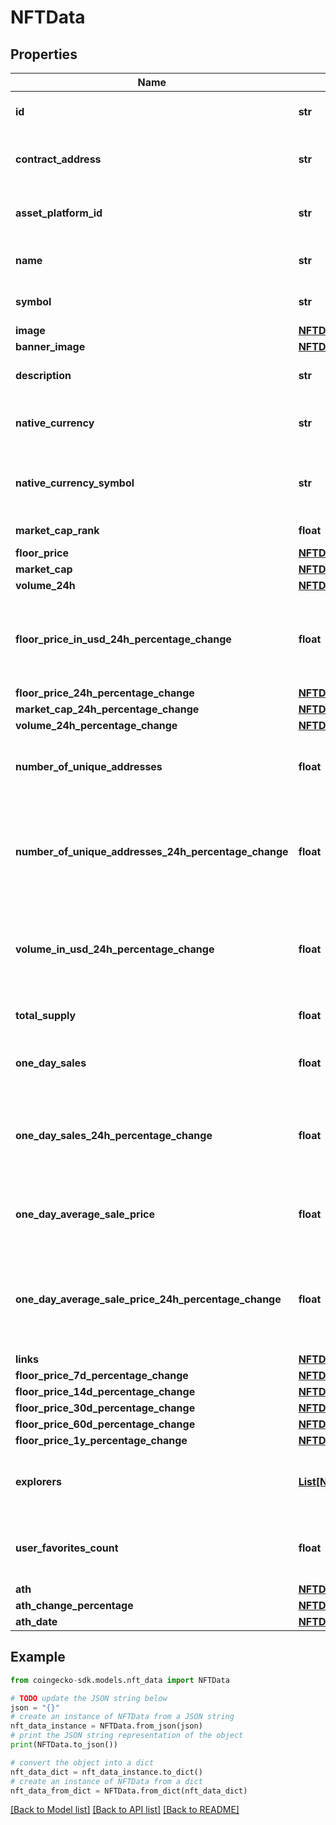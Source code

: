 # NFTData


## Properties

Name | Type | Description | Notes
------------ | ------------- | ------------- | -------------
**id** | **str** | NFT collection ID | [optional] 
**contract_address** | **str** | NFT collection contract address | [optional] 
**asset_platform_id** | **str** | NFT collection asset platform ID | [optional] 
**name** | **str** | NFT collection name | [optional] 
**symbol** | **str** | NFT collection symbol | [optional] 
**image** | [**NFTDataImage**](NFTDataImage.md) |  | [optional] 
**banner_image** | [**NFTDataBannerImage**](NFTDataBannerImage.md) |  | [optional] 
**description** | **str** | NFT collection description | [optional] 
**native_currency** | **str** | NFT collection native currency | [optional] 
**native_currency_symbol** | **str** | NFT collection native currency symbol | [optional] 
**market_cap_rank** | **float** | coin market cap rank | [optional] 
**floor_price** | [**NFTDataFloorPrice**](NFTDataFloorPrice.md) |  | [optional] 
**market_cap** | [**NFTDataMarketCap**](NFTDataMarketCap.md) |  | [optional] 
**volume_24h** | [**NFTDataVolume24h**](NFTDataVolume24h.md) |  | [optional] 
**floor_price_in_usd_24h_percentage_change** | **float** | NFT collection floor price in usd 24 hours percentage change | [optional] 
**floor_price_24h_percentage_change** | [**NFTDataFloorPrice24hPercentageChange**](NFTDataFloorPrice24hPercentageChange.md) |  | [optional] 
**market_cap_24h_percentage_change** | [**NFTDataMarketCap24hPercentageChange**](NFTDataMarketCap24hPercentageChange.md) |  | [optional] 
**volume_24h_percentage_change** | [**NFTDataVolume24hPercentageChange**](NFTDataVolume24hPercentageChange.md) |  | [optional] 
**number_of_unique_addresses** | **float** | number of unique address owning the NFTs | [optional] 
**number_of_unique_addresses_24h_percentage_change** | **float** | number of unique address owning the NFTs 24 hours percentage change | [optional] 
**volume_in_usd_24h_percentage_change** | **float** | NFT collection volume in usd 24 hours percentage change | [optional] 
**total_supply** | **float** | NFT collection total supply | [optional] 
**one_day_sales** | **float** | NFT collection one day sales | [optional] 
**one_day_sales_24h_percentage_change** | **float** | NFT collection one day sales 24 hours percentage change | [optional] 
**one_day_average_sale_price** | **float** | NFT collection one day average sale price | [optional] 
**one_day_average_sale_price_24h_percentage_change** | **float** | NFT collection one day average sale price 24 hours percentage change | [optional] 
**links** | [**NFTDataLinks**](NFTDataLinks.md) |  | [optional] 
**floor_price_7d_percentage_change** | [**NFTDataFloorPrice7dPercentageChange**](NFTDataFloorPrice7dPercentageChange.md) |  | [optional] 
**floor_price_14d_percentage_change** | [**NFTDataFloorPrice14dPercentageChange**](NFTDataFloorPrice14dPercentageChange.md) |  | [optional] 
**floor_price_30d_percentage_change** | [**NFTDataFloorPrice30dPercentageChange**](NFTDataFloorPrice30dPercentageChange.md) |  | [optional] 
**floor_price_60d_percentage_change** | [**NFTDataFloorPrice60dPercentageChange**](NFTDataFloorPrice60dPercentageChange.md) |  | [optional] 
**floor_price_1y_percentage_change** | [**NFTDataFloorPrice1yPercentageChange**](NFTDataFloorPrice1yPercentageChange.md) |  | [optional] 
**explorers** | [**List[NFTDataExplorersInner]**](NFTDataExplorersInner.md) | NFT collection block explorers links | [optional] 
**user_favorites_count** | **float** | NFT collection user favorites count | [optional] 
**ath** | [**NFTDataAth**](NFTDataAth.md) |  | [optional] 
**ath_change_percentage** | [**NFTDataAthChangePercentage**](NFTDataAthChangePercentage.md) |  | [optional] 
**ath_date** | [**NFTDataAthDate**](NFTDataAthDate.md) |  | [optional] 

## Example

```python
from coingecko-sdk.models.nft_data import NFTData

# TODO update the JSON string below
json = "{}"
# create an instance of NFTData from a JSON string
nft_data_instance = NFTData.from_json(json)
# print the JSON string representation of the object
print(NFTData.to_json())

# convert the object into a dict
nft_data_dict = nft_data_instance.to_dict()
# create an instance of NFTData from a dict
nft_data_from_dict = NFTData.from_dict(nft_data_dict)
```
[[Back to Model list]](../README.md#documentation-for-models) [[Back to API list]](../README.md#documentation-for-api-endpoints) [[Back to README]](../README.md)


